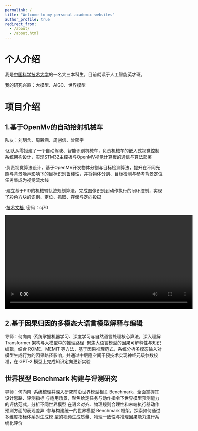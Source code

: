```yaml
---
permalink: /
title: "Welcome to my personal academic websites"
author_profile: true
redirect_from: 
  - /about/
  - /about.html
---
```



个人介绍
======

我是[中国科学技术大学](https://www.ustc.edu.cn/)的一名大三本科生，目前就读于人工智能英才班。

我的研究兴趣：大模型、AIGC、世界模型






项目介绍
======

1.基于OpenMv的自动拾射机械车 
------
队友：刘玥含、周毅涵、周创信、曾熙宇

·团队从零搭建了一个自动驾驶、智能识别机械车，负责机械车的嵌入式视觉控制系统架构设计，实现STM32主控板与OpenMV视觉计算板的通信与算法部署

·负责视觉算法设计，基于OpenMV开发物体分割与目标检测算法，提升在不同光照与背景噪声影响下的目标识别鲁棒性，并将物体分割、目标检测与参考背景定位任务集成为视觉流水线

·建立基于PID的机械臂轨迹规划算法，完成图像识别到动作执行的闭环控制，实现了彩色方块的识别、定位、抓取、存储与定向投掷

·[技术文档](https://rec.ustc.edu.cn/share/a9fdd120-361a-11f0-b218-7f128ac1897e), 密码：cj70

<video src="../files/output.mp4" width="600" controls>
  您的浏览器不支持 video 标签。
</video>


2.基于因果归因的多模态大语言模型解释与编辑
------
导师：何向南
·系统掌握机器学习、深度学习与自然语言处理核心算法，深入理解 Transformer 架构与大模型中的推理路径
·聚焦大语言模型的因果可解释性与知识编辑，结合 ROME、MEMIT 等方法，基于因果推理范式，系统分析多模态输入对模型生成行为的因果路径影响，并通过中层隐空间干预技术实现神经元级参数校准，在 GPT-2 模型上完成知识定向更新实验

世界模型 Benchmark 构建与评测研究
------
导师：何向南
·系统梳理并深入研究前沿世界模型相关 Benchmark，全面掌握其设计思路、评测指标
与适用场景，聚焦给定任务与动作指令下世界模型预测能力的评估范式，分析不同世界模型
在语义对齐、物理规则合理性和末端执行器动作预测方面的表现差异
·参与构建统一的世界模型 Benchmark 框架，探索如何通过多维度指标体系对生成模
型的视频生成质量、物理一致性与推理因果能力进行系统化评价

